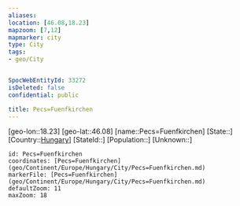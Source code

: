 ```yaml
---
aliases: 
location: [46.08,18.23]
mapzoom: [7,12] 
mapmarker: city 
type: City
tags:
- geo/City


SpocWebEntityId: 33272
isDeleted: false
confidential: public

title: Pecs=Fuenfkirchen
---
```

[geo-lon::18.23]
[geo-lat::46.08]
[name::Pecs=Fuenfkirchen]
[State::]
[Country::[Hungary](geo/Continent/Europe/Hungary.md)]
[StateId::]
[Population::]
[Unknown::]


```leaflet
id: Pecs=Fuenfkirchen
coordinates: [Pecs=Fuenfkirchen](geo/Continent/Europe/Hungary/City/Pecs=Fuenfkirchen.md)
markerFile: [Pecs=Fuenfkirchen](geo/Continent/Europe/Hungary/City/Pecs=Fuenfkirchen.md)
defaultZoom: 11 
maxZoom: 18
```


